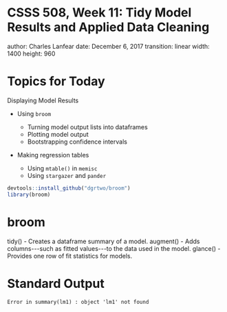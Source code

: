 CSSS 508, Week 11: Tidy Model Results and Applied Data Cleaning
====================================================================================
author: Charles Lanfear
date: December 6, 2017
transition: linear
width: 1400
height: 960


Topics for Today
====================================================================================

Displaying Model Results

* Using `broom`
   * Turning model output lists into dataframes
   * Plotting model output
   * Bootstrapping confidence intervals



* Making regression tables
  * Using `mtable()` in `memisc`
  * Using `stargazer` and `pander`
  
  
  

```r
devtools::install_github("dgrtwo/broom")
library(broom)
```


broom
====================================================================================

tidy() - Creates a dataframe summary of a model.
augment() - Adds columns---such as fitted values---to the data used in the model.
glance() - Provides one row of fit statistics for models.


Standard Output
====================================================================================



```
Error in summary(lm1) : object 'lm1' not found
```
